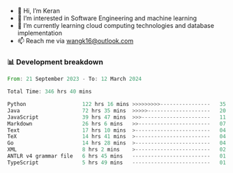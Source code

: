- 👋 Hi, I’m Keran
- 👀 I’m interested in Software Engineering and machine learning
- 🌱 I’m currently learning cloud computing technologies and database implementation
- 📫 Reach me via wangk16@outlook.com


###  📊 Development breakdown
<!--START_SECTION:waka-->

```rust
From: 21 September 2023 - To: 12 March 2024

Total Time: 346 hrs 40 mins

Python                  122 hrs 16 mins >>>>>>>>>----------------   35.11 %
Java                    72 hrs 35 mins  >>>>>--------------------   20.85 %
JavaScript              39 hrs 47 mins  >>>----------------------   11.43 %
Markdown                26 hrs 6 mins   >>-----------------------   07.50 %
Text                    17 hrs 10 mins  >------------------------   04.93 %
TeX                     14 hrs 41 mins  >------------------------   04.22 %
Go                      14 hrs 28 mins  >------------------------   04.16 %
XML                     8 hrs 2 mins    >------------------------   02.31 %
ANTLR v4 grammar file   6 hrs 45 mins   -------------------------   01.94 %
TypeScript              5 hrs 49 mins   -------------------------   01.67 %
```

<!--END_SECTION:waka-->

<!---
keran-w/keran-w is a ✨ special ✨ repository because its `README.md` (this file) appears on your GitHub profile.
You can click the Preview link to take a look at your changes.
--->
